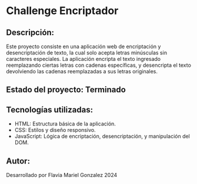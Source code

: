 <h1> Challenge Encriptador </h1>

<h2>Descripción:</h2>

Este proyecto consiste en una aplicación web de encriptación y desencriptación de texto, la cual solo acepta letras minúsculas sin caracteres especiales. La aplicación encripta el texto ingresado reemplazando ciertas letras con cadenas específicas, y desencripta el texto devolviendo las cadenas reemplazadas a sus letras originales.

<h2>Estado del proyecto: Terminado</h2>

<h2>Tecnologías utilizadas:</h2>

- HTML: Estructura básica de la aplicación.
- CSS: Estilos y diseño responsivo.
- JavaScript: Lógica de encriptación, desencriptación, y manipulación del DOM.

<H2>Autor:</H2>

Desarrollado por Flavia Mariel Gonzalez 2024
